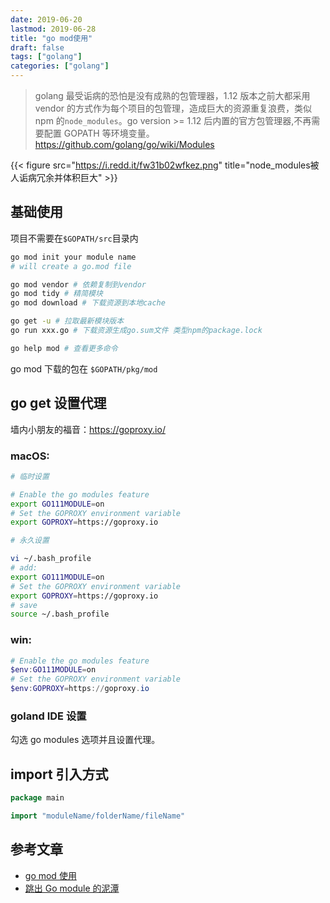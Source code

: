 ```yaml
---
date: 2019-06-20
lastmod: 2019-06-28
title: "go mod使用"
draft: false
tags: ["golang"]
categories: ["golang"]
---
```


> golang 最受诟病的恐怕是没有成熟的包管理器，1.12 版本之前大都采用 vendor 的方式作为每个项目的包管理，造成巨大的资源重复浪费，类似 npm 的`node_modules`。go version >= 1.12 后内置的官方包管理器,不再需要配置 GOPATH 等环境变量。  
> https://github.com/golang/go/wiki/Modules

{{< figure src="https://i.redd.it/fw31b02wfkez.png" title="node_modules被人诟病冗余并体积巨大" >}}

## 基础使用

项目不需要在`$GOPATH/src`目录内

```bash
go mod init your module name
# will create a go.mod file

go mod vendor # 依赖复制到vendor
go mod tidy # 精简模块
go mod download # 下载资源到本地cache

go get -u # 拉取最新模块版本
go run xxx.go # 下载资源生成go.sum文件 类型npm的package.lock

go help mod # 查看更多命令
```

go mod 下载的包在 `$GOPATH/pkg/mod`

## go get 设置代理

墙内小朋友的福音：https://goproxy.io/

### macOS:

```bash
# 临时设置

# Enable the go modules feature
export GO111MODULE=on
# Set the GOPROXY environment variable
export GOPROXY=https://goproxy.io
```

```bash
# 永久设置

vi ~/.bash_profile
# add:
export GO111MODULE=on
# Set the GOPROXY environment variable
export GOPROXY=https://goproxy.io
# save
source ~/.bash_profile
```

### win:

```PowerShell
# Enable the go modules feature
$env:GO111MODULE=on
# Set the GOPROXY environment variable
$env:GOPROXY=https://goproxy.io
```

### goland IDE 设置

勾选 go modules 选项并且设置代理。

## import 引入方式

```go
package main

import "moduleName/folderName/fileName"

```

## 参考文章

- [go mod 使用](https://juejin.im/post/5c8e503a6fb9a070d878184a)
- [跳出 Go module 的泥潭](https://colobu.com/2018/08/27/learn-go-module/)

